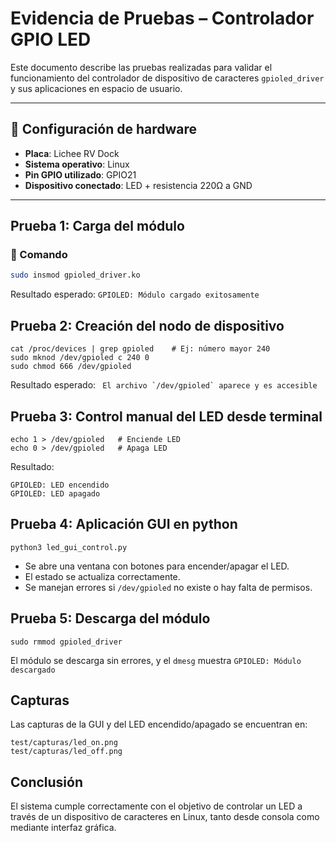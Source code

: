 # Evidencia de Pruebas – Controlador GPIO LED

Este documento describe las pruebas realizadas para validar el funcionamiento del controlador de dispositivo de caracteres `gpioled_driver` y sus aplicaciones en espacio de usuario.

---

## 🔌 Configuración de hardware

- **Placa**: Lichee RV Dock
- **Sistema operativo**: Linux
- **Pin GPIO utilizado**: GPIO21
- **Dispositivo conectado**: LED + resistencia 220Ω a GND

---

## Prueba 1: Carga del módulo

### 🔧 Comando
```bash
sudo insmod gpioled_driver.ko
```

Resultado esperado:
```GPIOLED: Módulo cargado exitosamente```

## Prueba 2: Creación del nodo de dispositivo
```
cat /proc/devices | grep gpioled    # Ej: número mayor 240
sudo mknod /dev/gpioled c 240 0
sudo chmod 666 /dev/gpioled
```

Resultado esperado:
``` El archivo `/dev/gpioled` aparece y es accesible```

## Prueba 3: Control manual del LED desde terminal
```
echo 1 > /dev/gpioled   # Enciende LED
echo 0 > /dev/gpioled   # Apaga LED
```

Resultado:
```
GPIOLED: LED encendido
GPIOLED: LED apagado
```

## Prueba 4: Aplicación GUI en python
```python3 led_gui_control.py```

- Se abre una ventana con botones para encender/apagar el LED.
- El estado se actualiza correctamente.
- Se manejan errores si `/dev/gpioled` no existe o hay falta de permisos.

## Prueba 5: Descarga del módulo
```sudo rmmod gpioled_driver```

El módulo se descarga sin errores, y el `dmesg` muestra
```GPIOLED: Módulo descargado```

## Capturas
Las capturas de la GUI y del LED encendido/apagado se encuentran en:

```
test/capturas/led_on.png
test/capturas/led_off.png
```

## Conclusión
El sistema cumple correctamente con el objetivo de controlar un LED a través de un dispositivo de caracteres en Linux, tanto desde consola como mediante interfaz gráfica.